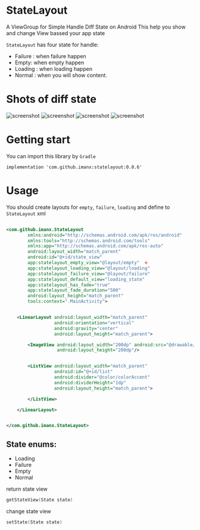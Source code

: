 # StateLayout
A ViewGroup for Simple Handle Diff State on Android
This help you show and change View bassed your app state


`StateLayout` has four state for handle:

* Failure : when failure happen
* Empty: when empty happen
* Loading : when loading happen
* Normal : when you will show content.


# Shots of diff state

![screenshot](https://github.com/ImanX/StateLayout/blob/master/s_load.jpg?raw=true)
![screenshot](https://github.com/ImanX/StateLayout/blob/master/s_empty.jpg?raw=true)
![screenshot](https://github.com/ImanX/StateLayout/blob/master/s_failure.jpg?raw=true)
![screenshot](https://github.com/ImanX/StateLayout/blob/master/s_normal.jpg?raw=true)


# Getting start
You can import this library by `Gradle`
```
implementation 'com.github.imanx:statelayout:0.0.6'
```

# Usage

You should create layouts for `empty`, `failure`, `loading` and define to `StateLayout` xml

```xml

<com.github.imanx.StateLayout
        xmlns:android="http://schemas.android.com/apk/res/android"
        xmlns:tools="http://schemas.android.com/tools"
        xmlns:app="http://schemas.android.com/apk/res-auto"
        android:layout_width="match_parent"
        android:id="@+id/state_view"
        app:statelayout_empty_view="@layout/empty"  <
        app:statelayout_loading_view="@layout/loading"
        app:statelayout_failure_view="@layout/failure"
        app:statelayout_default_view="loading_state"
        app:statelayout_has_fade="true"
        app:statelayout_fade_duration="500"
        android:layout_height="match_parent"
        tools:context=".MainActivity">


    <LinearLayout android:layout_width="match_parent"
                  android:orientation="vertical"
                  android:gravity="center"
                  android:layout_height="match_parent">

        <ImageView android:layout_width="200dp" android:src="@drawable/ic_info_black_48dp"
                   android:layout_height="200dp"/>


        <ListView android:layout_width="match_parent"
                  android:id="@+id/list"
                  android:divider="@color/colorAccent"
                  android:dividerHeight="1dp"
                  android:layout_height="match_parent">

        </ListView>

    </LinearLayout>


</com.github.imanx.StateLayout>

```

## State enums:
-  Loading
-  Failure
-  Empty
-  Normal

return state view
```Kotlin
getStateView(State state)
```

change state view 
```Kotlin
setState(State state)
``` 

